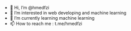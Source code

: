- 👋 Hi, I’m @hmedfzi
- 👀 I’m interested in web developing  and machine learning
- 🌱 I’m currently learning machine learning
- 📫 How to reach me :  t.me/hmedfzi

<!---
hmedfzi/hmedfzi is a ✨ special ✨ repository because its `README.md` (this file) appears on your GitHub profile.
You can click the Preview link to take a look at your changes.
--->
